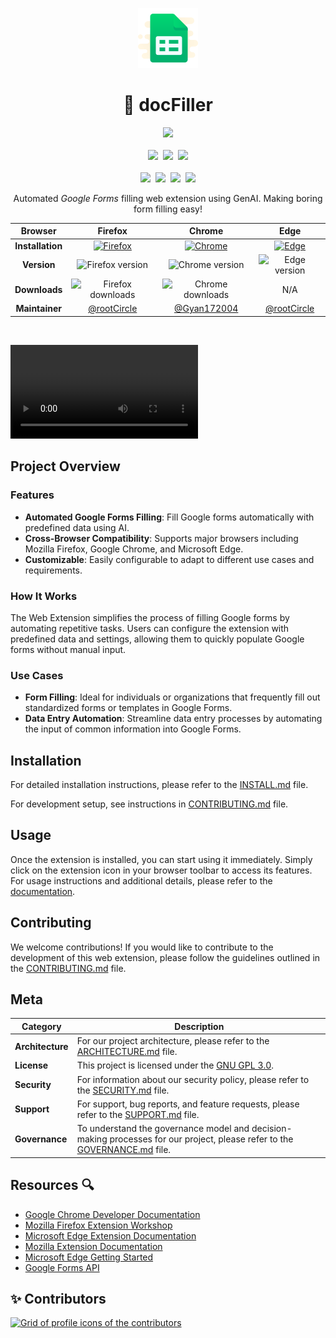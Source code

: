 <p align="center">
  <img src="./public/assets/icons/icon-form-96.png" alt="docFiller logo">
<h1 align="center">🚀 docFiller</h1>
  <p align="center">
    <img src="https://ForTheBadge.com/images/badges/built-with-love.svg">
    <br><br>
    <a align="center" href="https://discord.gg/Sa4JPe4FWT">
      <img src="https://img.shields.io/discord/1129752670287184022?style=for-the-badge&logo=discord&logoColor=D9E0EE"></a>&nbsp;
    <img src="https://img.shields.io/github/actions/workflow/status/rootCircle/docFiller/lint-check.yml?style=for-the-badge&logo=github&logoColor=D9E0EE&labelColor=292324)"/>&nbsp;
    <img src="https://img.shields.io/github/package-json/v/rootCircle/docFiller/dev?label=version&style=for-the-badge&logo=github&logoColor=D9E0EE&labelColor=292324)"/>
    <br><br>
    <img src="https://img.shields.io/github/stars/rootcircle/docFiller?style=for-the-badge&logo=andela&color=CAC992&logoColor=D9E0EE&labelColor=292324)"/>&nbsp;
    <img src="https://img.shields.io/github/license/rootcircle/docFiller?style=for-the-badge&logo=libreofficewriter&color=FFB686&logoColor=D9E0EE&labelColor=292324)"/>&nbsp;
    <img src="https://img.shields.io/github/issues/rootcircle/docFiller?style=for-the-badge&logo=git&color=CCE8E9&logoColor=D9E0EE&labelColor=292324)"/>&nbsp;
    <img src="https://img.shields.io/badge/PR-Welcome-green?style=for-the-badge&color=CCE8E9&logoColor=D9E0EE&labelColor=292324)"/>
  </p>
<p align="center">Automated <em>Google Forms</em> filling web extension using GenAI. Making boring form filling easy!</p>
</p>

<div align="center">

|     Browser      |                                                                                   Firefox                                                                                   |                                                                                                Chrome                                                                                                 |                                                                                                     Edge                                                                                                     |
| :--------------: | :-------------------------------------------------------------------------------------------------------------------------------------------------------------------------: | :---------------------------------------------------------------------------------------------------------------------------------------------------------------------------------------------------: | :----------------------------------------------------------------------------------------------------------------------------------------------------------------------------------------------------------: |
| **Installation** | [![Firefox](https://user-images.githubusercontent.com/585534/107280546-7b9b2a00-6a26-11eb-8f9f-f95932f4bfec.png)](https://addons.mozilla.org/en-US/firefox/addon/docfiller) | [![Chrome](https://user-images.githubusercontent.com/585534/107280622-91a8ea80-6a26-11eb-8d07-77c548b28665.png)](https://chromewebstore.google.com/detail/docfiller/goibiampjlgcdjdfakjepniopldpijcd) | [![Edge](https://user-images.githubusercontent.com/585534/107280673-a5ece780-6a26-11eb-9cc7-9fa9f9f81180.png)](https://microsoftedge.microsoft.com/addons/detail/docfiller/hkcldpodmllikgghmplcbbocikadoljl) |
|   **Version**    |          ![Firefox version](https://img.shields.io/amo/v/docfiller?label=version&logo=firefox&style=for-the-badge&color=CAC992logoColor=D9E0EE&labelColor=292324)           |   ![Chrome version](https://img.shields.io/chrome-web-store/v/goibiampjlgcdjdfakjepniopldpijcd?label=version&logo=google-chrome&style=for-the-badge&color=CAC992logoColor=D9E0EE&labelColor=292324)   |                                     ![Edge version](https://img.shields.io/badge/version-1.1.0-green?style=for-the-badge&color=CAC992logoColor=D9E0EE&labelColor=292324)                                     |
|  **Downloads**   |              ![Firefox downloads](https://img.shields.io/amo/users/docfiller?logo=firefox&style=for-the-badge&color=CAC992logoColor=D9E0EE&labelColor=292324)               |       ![Chrome downloads](https://img.shields.io/chrome-web-store/users/goibiampjlgcdjdfakjepniopldpijcd?logo=google-chrome&style=for-the-badge&color=CAC992logoColor=D9E0EE&labelColor=292324)       |                                                                                                     N/A                                                                                                      |
|  **Maintainer**  |                                                                [@rootCircle](https://github.com/rootCircle)                                                                 |                                                                             [@Gyan172004](https://github.com/Gyan172004)                                                                              |                                                                                 [@rootCircle](https://github.com/rootCircle)                                                                                 |

</div>
<br>

<video src="https://github.com/user-attachments/assets/55691cdf-6065-42bd-81fc-008be7422071" controls></video>

## Project Overview

### Features

- **Automated Google Forms Filling**: Fill Google forms automatically with predefined data using AI.
- **Cross-Browser Compatibility**: Supports major browsers including Mozilla Firefox, Google Chrome, and Microsoft Edge.
- **Customizable**: Easily configurable to adapt to different use cases and requirements.

### How It Works

The Web Extension simplifies the process of filling Google forms by automating repetitive tasks. Users can configure the extension with predefined data and settings, allowing them to quickly populate Google forms without manual input.

### Use Cases

- **Form Filling**: Ideal for individuals or organizations that frequently fill out standardized forms or templates in Google Forms.
- **Data Entry Automation**: Streamline data entry processes by automating the input of common information into Google Forms.

## Installation

For detailed installation instructions, please refer to the [INSTALL.md](docs/INSTALL.md) file.

For development setup, see instructions in [CONTRIBUTING.md](./docs/CONTRIBUTING.md#development) file.

## Usage

Once the extension is installed, you can start using it immediately. Simply click on the extension icon in your browser toolbar to access its features. For usage instructions and additional details, please refer to the [documentation](docs).

## Contributing

We welcome contributions! If you would like to contribute to the development of this web extension, please follow the guidelines outlined in the [CONTRIBUTING.md](docs/CONTRIBUTING.md) file.

## Meta

| **Category**     | **Description**                                                                                                                                 |
| ---------------- | ----------------------------------------------------------------------------------------------------------------------------------------------- |
| **Architecture** | For our project architecture, please refer to the [ARCHITECTURE.md](docs/ARCHITECTURE.md) file.                                                 |
| **License**      | This project is licensed under the [GNU GPL 3.0](LICENSE).                                                                                      |
| **Security**     | For information about our security policy, please refer to the [SECURITY.md](docs/SECURITY.md) file.                                            |
| **Support**      | For support, bug reports, and feature requests, please refer to the [SUPPORT.md](docs/SUPPORT.md) file.                                         |
| **Governance**   | To understand the governance model and decision-making processes for our project, please refer to the [GOVERNANCE.md](docs/GOVERNANCE.md) file. |

## Resources 🔍

- [Google Chrome Developer Documentation](https://developer.chrome.com/docs/extensions/)
- [Mozilla Firefox Extension Workshop](https://extensionworkshop.com/)
- [Microsoft Edge Extension Documentation](https://docs.microsoft.com/en-us/microsoft-edge/extensions-chromium/)
- [Mozilla Extension Documentation](https://developer.mozilla.org/en-US/docs/Mozilla/Add-ons/WebExtensions)
- [Microsoft Edge Getting Started](https://learn.microsoft.com/en-us/microsoft-edge/extensions-chromium/)
- [Google Forms API](https://developers.google.com/forms/api/guides)

## ✨ Contributors

<a href="https://github.com/rootCircle/docFiller/graphs/contributors">
  <img alt="Grid of profile icons of the contributors" src="https://contrib.rocks/image?repo=rootCircle/docFiller" />
</a>
<!--  https://contrib.rocks -->
